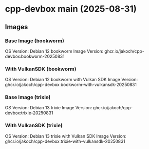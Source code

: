 # cpp-devbox main (2025-08-31)

## Images

### Base Image (bookworm)
OS Version:  Debian 12 bookworm
Image Version: ghcr.io/jakoch/cpp-devbox:bookworm-20250831


### With VulkanSDK (bookworm)
OS Version:  Debian 12 bookworm with Vulkan SDK
Image Version: ghcr.io/jakoch/cpp-devbox:bookworm-with-vulkansdk-20250831


### Base Image (trixie)
OS Version:  Debian 13 trixie
Image Version: ghcr.io/jakoch/cpp-devbox:trixie-20250831


### With VulkanSDK (trixie)
OS Version:  Debian 13 trixie with Vulkan SDK
Image Version: ghcr.io/jakoch/cpp-devbox:trixie-with-vulkansdk-20250831


